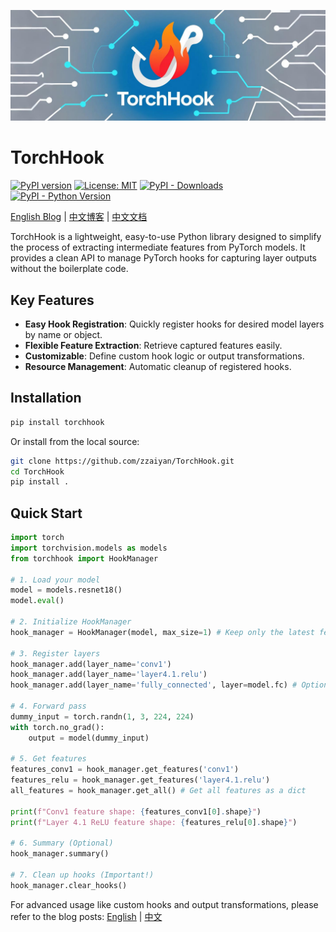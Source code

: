 ![TorchHook Logo](assets/logo.jpg)

# TorchHook

[![PyPI version](https://badge.fury.io/py/torchhook.svg)](https://badge.fury.io/py/torchhook)
[![License: MIT](https://img.shields.io/badge/License-MIT-yellow.svg)](https://opensource.org/licenses/MIT)
[![PyPI - Downloads](https://img.shields.io/pypi/dm/torchhook.svg)](https://pypi.org/project/torchhook/)
[![PyPI - Python Version](https://img.shields.io/pypi/pyversions/torchhook.svg)](https://pypi.org/project/torchhook/)

[English Blog](./BLOG.md) | [中文博客](./BLOG_CN.md) | [中文文档](./README_CN.md)

TorchHook is a lightweight, easy-to-use Python library designed to simplify the process of extracting intermediate features from PyTorch models. It provides a clean API to manage PyTorch hooks for capturing layer outputs without the boilerplate code.

## Key Features

- **Easy Hook Registration**: Quickly register hooks for desired model layers by name or object.
- **Flexible Feature Extraction**: Retrieve captured features easily.
- **Customizable**: Define custom hook logic or output transformations.
- **Resource Management**: Automatic cleanup of registered hooks.

## Installation

```bash
pip install torchhook
```
Or install from the local source:
```bash
git clone https://github.com/zzaiyan/TorchHook.git
cd TorchHook
pip install .
```

## Quick Start

```python
import torch
import torchvision.models as models
from torchhook import HookManager

# 1. Load your model
model = models.resnet18()
model.eval()

# 2. Initialize HookManager
hook_manager = HookManager(model, max_size=1) # Keep only the latest feature per hook

# 3. Register layers
hook_manager.add(layer_name='conv1')
hook_manager.add(layer_name='layer4.1.relu')
hook_manager.add(layer_name='fully_connected', layer=model.fc) # Optional: pass layer object

# 4. Forward pass
dummy_input = torch.randn(1, 3, 224, 224)
with torch.no_grad():
    output = model(dummy_input)

# 5. Get features
features_conv1 = hook_manager.get_features('conv1')
features_relu = hook_manager.get_features('layer4.1.relu')
all_features = hook_manager.get_all() # Get all features as a dict

print(f"Conv1 feature shape: {features_conv1[0].shape}")
print(f"Layer 4.1 ReLU feature shape: {features_relu[0].shape}")

# 6. Summary (Optional)
hook_manager.summary()

# 7. Clean up hooks (Important!)
hook_manager.clear_hooks()
```

For advanced usage like custom hooks and output transformations, please refer to the blog posts: [English](./BLOG_EN.md) | [中文](./BLOG_CN.md)
